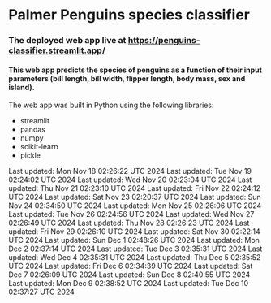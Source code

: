 # Palmer Penguins species classifier
### The deployed web app live at https://penguins-classifier.streamlit.app/
#### This web app predicts the species of penguins as a function of their input parameters (bill length, bill width, flipper length, body mass, sex and island).
The web app was built in Python using the following libraries:<br>
- streamlit
- pandas
- numpy
- scikit-learn
- pickle

Last updated: Mon Nov 18 02:26:22 UTC 2024
Last updated: Tue Nov 19 02:24:02 UTC 2024
Last updated: Wed Nov 20 02:23:04 UTC 2024
Last updated: Thu Nov 21 02:23:10 UTC 2024
Last updated: Fri Nov 22 02:24:12 UTC 2024
Last updated: Sat Nov 23 02:20:37 UTC 2024
Last updated: Sun Nov 24 02:34:50 UTC 2024
Last updated: Mon Nov 25 02:26:06 UTC 2024
Last updated: Tue Nov 26 02:24:56 UTC 2024
Last updated: Wed Nov 27 02:26:49 UTC 2024
Last updated: Thu Nov 28 02:26:23 UTC 2024
Last updated: Fri Nov 29 02:26:10 UTC 2024
Last updated: Sat Nov 30 02:22:14 UTC 2024
Last updated: Sun Dec  1 02:48:26 UTC 2024
Last updated: Mon Dec  2 02:37:14 UTC 2024
Last updated: Tue Dec  3 02:35:31 UTC 2024
Last updated: Wed Dec  4 02:35:31 UTC 2024
Last updated: Thu Dec  5 02:35:52 UTC 2024
Last updated: Fri Dec  6 02:34:39 UTC 2024
Last updated: Sat Dec  7 02:26:09 UTC 2024
Last updated: Sun Dec  8 02:40:55 UTC 2024
Last updated: Mon Dec  9 02:38:52 UTC 2024
Last updated: Tue Dec 10 02:37:27 UTC 2024
